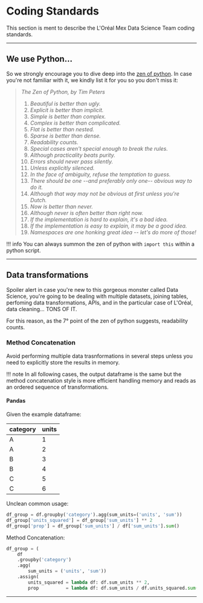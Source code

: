 # Coding Standards

This section is ment to describe the L'Oréal Mex Data Science Team coding
standards.

---
## We use Python...

So we strongly encourage you to dive deep into the [zen of python](https://peps.python.org/pep-0020/).
In case you're not familiar with it, we kindly list it for you so you don't
miss it:

> _The Zen of Python, by Tim Peters_
>
> 1. _Beautiful is better than ugly._
> 2. _Explicit is better than implicit._
> 3. _Simple is better than complex._
> 4. _Complex is better than complicated._
> 5. _Flat is better than nested._
> 6. _Sparse is better than dense._
> 7. _Readability counts._
> 8. _Special cases aren't special enough to break the rules._
> 9. _Although practicality beats purity._
> 10. _Errors should never pass silently._
> 11. _Unless explicitly silenced._
> 12. _In the face of ambiguity, refuse the temptation to guess._
> 13. _There should be one --and preferably only one-- obvious way to do it._
> 14. _Although that way may not be obvious at first unless you're Dutch._
> 15. _Now is better than never._
> 16. _Although never is often better than *right* now._
> 17. _If the implementation is hard to explain, it's a bad idea._
> 18. _If the implementation is easy to explain, it may be a good idea._
> 19. _Namespaces are one honking great idea -- let's do more of those!_

!!! info
    You can always summon the zen of python with `import this` within a python
    script.

---
## Data transformations

Spoiler alert in case you're new to this gorgeous monster called Data Science,
you're going to be dealing with multiple datasets, joining tables, perfoming
data transformations, APIs, and in the particular case of L'Oréal,
data cleaning... TONS OF IT.

For this reason, as the 7° point of the zen of python suggests, readability counts.

### Method Concatenation

Avoid performing multiple data trasnformations in several steps unless you need
to explicitly store the results in memory.

!!! note
    In all following cases, the output dataframe is the same but the method
    concatenation style is more efficient handling memory and reads as an
    ordered sequence of transformations.

#### Pandas

Given the example dataframe:

|category|units|
|:--|:--|
|A|1|
|A|2|
|B|3|
|B|4|
|C|5|
|C|6|

Unclean common usage:

```python
df_group = df.groupby('category').agg(sum_units=('units', 'sum'))
df_group['units_squared'] = df_group['sum_units'] ** 2
df_group['prop'] = df_group['sum_units'] / df['sum_units'].sum()
```

Method Concatenation:

```python
df_group = (
    df
    .groupby('category')
    .agg(
        sum_units = ('units', 'sum'))
    .assign(
        units_squared = lambda df: df.sum_units ** 2,
        prop          = lambda df: df.sum_units / df.units_squared.sum()))
```



---
